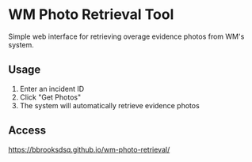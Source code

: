 # WM Photo Retrieval Tool

Simple web interface for retrieving overage evidence photos from WM's system.

## Usage
1. Enter an incident ID
2. Click "Get Photos"
3. The system will automatically retrieve evidence photos

## Access
https://bbrooksdsq.github.io/wm-photo-retrieval/
